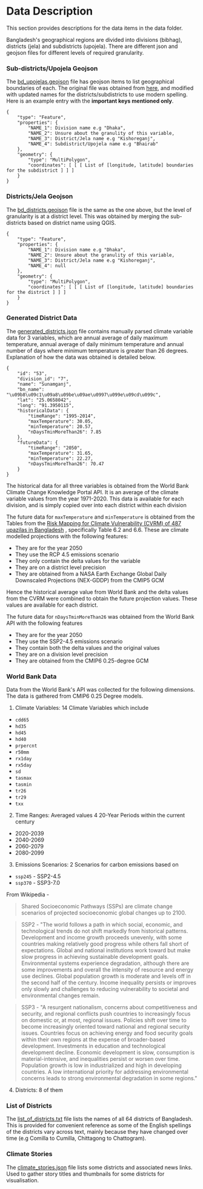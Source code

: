 # Data Description

This section provides descriptions for the data items in the data folder.

Bangladesh's geographical regions are divided into divisions (bibhag), districts (jela) and subdistricts (upojela). There are different json and geojson files for different levels of required granularity.


### Sub-districts/Upojela Geojson

The [bd_upojelas.geojson](./bd_upojelas.geojson) file has geojson items to list geographical boundaries of each. The original file was obtained from [here](https://github.com/fahimreza-dev/bangladesh-geojson), and modified with updated names for the districts/subdistricts to use modern spelling. Here is an example entry with the **important keys mentioned only**.

```
{ 
    "type": "Feature",
    "properties": { 
        "NAME_1": Division name e.g "Dhaka",  
        "NAME_2": Unsure about the granulity of this variable, 
        "NAME_3": District/Jela name e.g "Kishoreganj", 
        "NAME_4": Subdistrict/Upojela name e.g "Bhairab"
    },
    "geometry": { 
        "type": "MultiPolygon", 
        "coordinates": [ [ [ List of [longitude, latitude] boundaries for the subdistrict ] ] ] 
    }
}
```

### Districts/Jela Geojson

The [bd_districts.geojson](./bd_districts.geojson) file is the same as the one above, but the level of granularity is at a district level. This was obtained by merging the sub-districts based on district name using QGIS. 

```
{ 
    "type": "Feature",
    "properties": { 
        "NAME_1": Division name e.g "Dhaka",  
        "NAME_2": Unsure about the granulity of this variable, 
        "NAME_3": District/Jela name e.g "Kishoreganj", 
        "NAME_4": null
    },
    "geometry": { 
        "type": "MultiPolygon", 
        "coordinates": [ [ [ List of [longitude, latitude] boundaries for the district ] ] ] 
    }
}
```

### Generated District Data

The [generated_districts.json](./generated_districts.json) file contains manually parsed climate variable data for 3 variables, which are annual average of daily maximum temperature, annual average of daily minimum temperature and annual number of days where minimum temperature is greater than 26 degrees. Explanation of how the data was obtained is detailed below.

```
{
    "id": "53",
    "division_id": "7",
    "name": "Sunamganj",
    "bn_name": "\u09b8\u09c1\u09a8\u09be\u09ae\u0997\u099e\u09cd\u099c",
    "lat": "25.0658042",
    "long": "91.3950115",
    "historicalData": {
        "timeRange": "1995-2014",
        "maxTemperature": 30.05,
        "minTemperature": 20.57,
        "nDaysTminMoreThan26": 7.85
    },
    "futureData": {
        "timeRange": "2050",
        "maxTemperature": 31.65,
        "minTemperature": 22.27,
        "nDaysTminMoreThan26": 70.47
    }
}
```

The historical data for all three variables is obtained from the World Bank Climate Change Knowledge Portal API.
It is an average of the climate variable values from the year 1971-2020. This data is available for each division, and
is simply copied over into each district within each division

The future data for `maxTemperature` and `minTemperature` is obtained from the Tables from the [Risk Mapping for Climate Vulnerability (CVRM) of 487 upazilas in Bangladesh](https://drive.google.com/file/d/1Cz6oySUAugPiL0EslRzhJslD2GkSEv3f/view?usp=drive_link) , specifically Table 6.2 and 6.6.
These are climate modelled projections with the following features:
* They are for the year 2050
* They use the RCP 4.5 emissions scenario
* They only contain the delta values for the variable
* They are on a district level precision
* They are obtained from a NASA Earth Exchange Global Daily
Downscaled Projections (NEX-GDDP) from the CMIP5 GCM

Hence the historical average value from World Bank and the delta values from the CVRM were combined to obtain the future projection values. These values are available for each district.

The future data for `nDaysTminMoreThan26` was obtained from the World Bank API with the following features
* They are for the year 2050
* They use the SSP2-4.5 emissions scenario
* They contain both the delta values and the original values
* They are on a division level precision
* They are obtained from the CMIP6 0.25-degree GCM

### World Bank Data
Data from the World Bank's API was collected for the following dimensions. The data is gathered from CMIP6 0.25 Degree models.

1) Climate Variables: 14 Climate Variables which include
* `cdd65`
* `hd35`
* `hd45`
* `hd40`
* `prpercnt`
* `r50mm`
* `rx1day`
* `rx5day`
* `sd`
* `tasmax`
* `tasmin`
* `tr26`
* `tr29`
* `txx`

2) Time Ranges: Averaged values 4 20-Year Periods within the current century
* 2020-2039
* 2040-2069
* 2060-2079
* 2080-2099

3) Emissions Scenarios: 2 Scenarios for carbon emissions based on 
* `ssp245` - SSP2-4.5
* `ssp370` - SSP3-7.0

From Wikipedia -
> Shared Socioeconomic Pathways (SSPs) are climate change scenarios of projected socioeconomic global changes up to 2100.

> SSP2 - "The world follows a path in which social, economic, and technological trends do not shift markedly from historical patterns. Development and income growth proceeds unevenly, with some countries making relatively good progress while others fall short of expectations. Global and national institutions work toward but make slow progress in achieving sustainable development goals. Environmental systems experience degradation, although there are some improvements and overall the intensity of resource and energy use declines. Global population growth is moderate and levels off in the second half of the century. Income inequality persists or improves only slowly and challenges to reducing vulnerability to societal and environmental changes remain.

> SSP3 - "A resurgent nationalism, concerns about competitiveness and security, and regional conflicts push countries to increasingly focus on domestic or, at most, regional issues. Policies shift over time to become increasingly oriented toward national and regional security issues. Countries focus on achieving energy and food security goals within their own regions at the expense of broader-based development. Investments in education and technological development decline. Economic development is slow, consumption is material-intensive, and inequalities persist or worsen over time. Population growth is low in industrialized and high in developing countries. A low international priority for addressing environmental concerns leads to strong environmental degradation in some regions."


4) Districts: 8 of them

### List of Districts

The [list_of_districts.txt](./list_of_districts.txt) file lists the names of all 64 districts of Bangladesh. This is provided for convenient reference as some of the English spellings of the districts vary across text, mainly because they have changed over time (e.g Comilla to Cumilla, Chittagong to Chattogram).

### Climate Stories

The [climate_stories.json](./climate_stories.json) file lists some districts and associated news links. Used to gather story titles and thumbnails for some districts for visualisation.